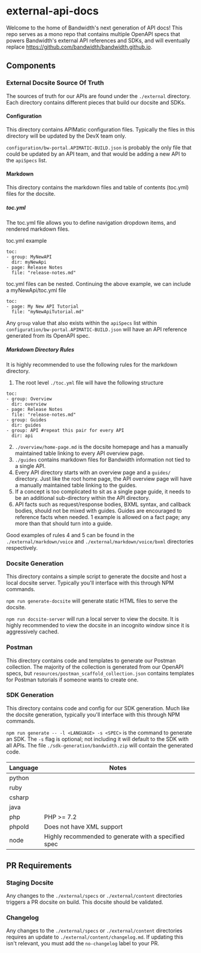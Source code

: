 # external-api-docs

Welcome to the home of Bandwidth's next generation of API docs! This repo serves as a mono repo that contains multiple OpenAPI specs that powers Bandwidth's external API references and SDKs, and will eventually replace https://github.com/bandwidth/bandwidth.github.io.

## Components

### External Docsite Source Of Truth

The sources of truth for our APIs are found under the `./external` directory. Each directory contains different pieces that build our docsite and SDKs.

#### Configuration

This directory contains APIMatic configuration files. Typically the files in this directory will be updated by the DevX team only.

`configuration/bw-portal.APIMATIC-BUILD.json` is probably the only file that could be updated by an API team, and that would be adding a new API to the `apiSpecs` list.

#### Markdown

This directory contains the markdown files and table of contents (toc.yml) files for the docsite.

##### toc.yml

The toc.yml file allows you to define navigation dropdown items, and rendered markdown files.

toc.yml example

```
toc:
- group: MyNewAPI
  dir: myNewApi
- page: Release Notes
  file: "release-notes.md"
```

toc.yml files can be nested. Continuing the above example, we can include a myNewApi/toc.yml file

```
toc:
- page: My New API Tutorial
  file: "myNewApiTutorial.md"
```

Any `group` value that also exists within the `apiSpecs` list within `configuration/bw-portal.APIMATIC-BUILD.json` will have an API reference generated from its OpenAPI spec.

##### Markdown Directory Rules

It is highly recommended to use the following rules for the markdown directory.

1) The root level `./toc.yml` file will have the following structure

```
toc:
- group: Overview
  dir: overview
- page: Release Notes
  file: "release-notes.md"
- group: Guides
  dir: guides
- group: API #repeat this pair for every API
  dir: api
```

2) `./overview/home-page.md` is the docsite homepage and has a manually maintained table linking to every API overview page.
3) `./guides` contains markdown files for Bandwidth information not tied to a single API.
4) Every API directory starts with an overview page and a `guides/` directory. Just like the root home page, the API overview page will have a manually maintained table linking to the guides.
5) If a concept is too complicated to sit as a single page guide, it needs to be an additional sub-directory within the API directory.
6) API facts such as request/response bodies, BXML syntax, and callback bodies, should not be mixed with guides. Guides are encouraged to reference facts when needed. 1 example is allowed on a fact page; any more than that should turn into a guide.

Good examples of rules 4 and 5 can be found in the `./external/markdown/voice` and `./external/markdown/voice/bxml` directories respectively.

### Docsite Generation

This directory contains a simple script to generate the docsite and host a local docsite server. Typically you'll interface with this through NPM commands.

`npm run generate-docsite` will generate static HTML files to serve the docsite.

`npm run docsite-server` will run a local server to view the docsite. It is highly recommended to view the docsite in an incognito window since it is aggressively cached.

### Postman

This directory contains code and templates to generate our Postman collection. The majority of the collection is generated from our OpenAPI specs, but `resources/postman_scaffold_collection.json` contains templates for Postman tutorials if someone wants to create one.

### SDK Generation

This directory contains code and config for our SDK generation. Much like the docsite generation, typically you'll interface with this through NPM commands.

`npm run generate -- -l <LANGUAGE> -s <SPEC>` is the command to generate an SDK. The `-s` flag is optional; not including it will default to the SDK with all APIs. The file `./sdk-generation/bandwidth.zip` will contain the generated code.

####
| Language | Notes |
|--|--|
| python | |
| ruby | |
| csharp | |
| java | |
| php | PHP >= 7.2
| phpold | Does not have XML support |
| node | Highly recommended to generate with a specified spec |

## PR Requirements

### Staging Docsite

Any changes to the `./external/specs` or `./external/content` directories triggers a PR docsite on build. This docsite should be validated.

### Changelog 

Any changes to the `./external/specs` or `./external/content` directories requires an update to `./external/content/changelog.md`. If updating this isn't relevant, you must add the `no-changelog` label to your PR.
